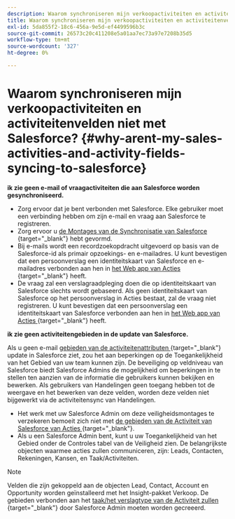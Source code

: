 ```yaml
---
description: Waarom synchroniseren mijn verkoopactiviteiten en activiteitenvelden niet met Salesforce? - Marketo Docs - Productdocumentatie
title: Waarom synchroniseren mijn verkoopactiviteiten en activiteitenvelden niet met Salesforce?
exl-id: 5da855f2-18c6-456a-9e5d-ef4499596b3c
source-git-commit: 26573c20c411208e5a01aa7ec73a97e7208b35d5
workflow-type: tm+mt
source-wordcount: '327'
ht-degree: 0%

---
```


# Waarom synchroniseren mijn verkoopactiviteiten en activiteitenvelden niet met Salesforce? {#why-arent-my-sales-activities-and-activity-fields-syncing-to-salesforce}

**ik zie geen e-mail of vraagactiviteiten die aan Salesforce worden gesynchroniseerd.**

* Zorg ervoor dat je bent verbonden met Salesforce. Elke gebruiker moet een verbinding hebben om zijn e-mail en vraag aan Salesforce te registreren.
* Zorg ervoor u [ de Montages van de Synchronisatie van Salesforce ](/help/marketo/product-docs/marketo-sales-insight/actions/crm/salesforce-integration/sync-sales-activities-to-salesforce.md){target="_blank"} hebt gevormd.
* Bij e-mails wordt een recordzoekopdracht uitgevoerd op basis van de Salesforce-id als primair opzoekings- en e-mailadres. U kunt bevestigen dat een persoonverslag een identiteitskaart van Salesforce en e-mailadres verbonden aan hen in [ het Web app van Acties ](https://toutapp.com/next#command_center){target="_blank"} heeft.
* De vraag zal een verslagraadpleging doen die op identiteitskaart van Salesforce slechts wordt gebaseerd. Als geen identiteitskaart van Salesforce op het persoonverslag in Acties bestaat, zal de vraag niet registreren. U kunt bevestigen dat een persoonverslag een identiteitskaart van Salesforce verbonden aan hen in [ het Web app van Acties ](https://toutapp.com/next#command_center){target="_blank"} heeft.

**ik zie geen activiteitengebieden in de update van Salesforce.**

Als u geen e-mail [ gebieden van de activiteitenattributen ](/help/marketo/product-docs/marketo-sales-insight/actions/crm/salesforce-package-configuration/logging-sales-activity-attributes-to-salesforce.md){target="_blank"} update in Salesforce ziet, zou het aan beperkingen op de Toegankelijkheid van het Gebied van uw team kunnen zijn. De beveiliging op veldniveau van Salesforce biedt Salesforce Admins de mogelijkheid om beperkingen in te stellen ten aanzien van de informatie die gebruikers kunnen bekijken en bewerken. Als gebruikers van Handelingen geen toegang hebben tot de weergave en het bewerken van deze velden, worden deze velden niet bijgewerkt via de activiteitensync van Handelingen.

* Het werk met uw Salesforce Admin om deze veiligheidsmontages te verzekeren bemoeit zich niet met [ de gebieden van de Activiteit van Salesforce van Acties ](/help/marketo/product-docs/marketo-sales-insight/actions/crm/salesforce-package-configuration/logging-sales-activity-attributes-to-salesforce.md){target="_blank"}.
* Als u een Salesforce Admin bent, kunt u uw Toegankelijkheid van het Gebied onder de Controles tabel van de Veiligheid zien. De belangrijkste objecten waarmee acties zullen communiceren, zijn: Leads, Contacten, Rekeningen, Kansen, en Taak/Activiteiten.

>[!NOTE]
>
>Velden die zijn gekoppeld aan de objecten Lead, Contact, Account en Opportunity worden geïnstalleerd met het Insight-pakket Verkoop. De gebieden verbonden aan het [ taak/het verslagtype van de Activiteit zullen ](/help/marketo/product-docs/marketo-sales-insight/actions/crm/salesforce-package-configuration/logging-sales-activity-attributes-to-salesforce.md){target="_blank"} door Salesforce Admin moeten worden gecreeerd.
